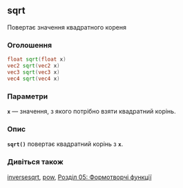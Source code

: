 ## sqrt
Повертає значення квадратного кореня

### Оголошення
```glsl
float sqrt(float x)  
vec2 sqrt(vec2 x)  
vec3 sqrt(vec3 x)  
vec4 sqrt(vec4 x)
```

### Параметри
**```x```** — значення, з якого потрібно взяти квадратний корінь.

### Опис
**```sqrt()```** повертає квадратний корінь з **`x`**.

<div class="simpleFunction" data="y = sqrt(x); "></div>

<div class="codeAndCanvas" data="../07/circle-making.frag"></div>

### Дивіться також
[inversesqrt](/glossary/?lan=ua&search=inversesqrt), [pow](/glossary/?lan=ua&search=pow), [Розділ 05: Формотворчі функції](/05/?lan=ua)
